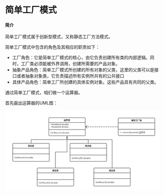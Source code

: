 # 简单工厂模式

#### 

#### 简介

简单工厂模式属于创新型模式，又称静态工厂方法模式。

简单工厂模式中包含的角色及其相应的职责如下：

* 工厂角色：它是简单工厂模式的核心，由它负责创建所有类的内部逻辑。同时，工厂类必须能被外界调用，创建所需要的产品对象。
* 抽象产品角色：简单工厂模式所创建的所有对象的父类，这里的父类可以是接口或者抽象对象类，它负责描述所有实例所共有的公共接口
* 具体产品角色：简单工厂所创建的具体实例对象。这些产品具有共同的父类。

通过简单工厂模式，咱们做一个运算器。

首先画出运算器的UML图：

![](/assets/未命名文件.png)



